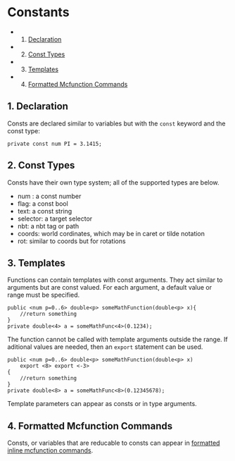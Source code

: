 # Constants
<!-- vscode-markdown-toc -->
* 1. [Declaration](#Declaration)
* 2. [Const Types](#ConstTypes)
* 3. [Templates](#Templates)
* 4. [Formatted Mcfunction Commands](#FormattedMcfunctionCommands)

<!-- vscode-markdown-toc-config
	numbering=true
	autoSave=true
	/vscode-markdown-toc-config -->
<!-- /vscode-markdown-toc --><!-- vscode-markdown-toc -->
##  1. <a name='Declaration'></a>Declaration
Consts are declared similar to variables but with the `const` keyword and the const type:
```mcpp
private const num PI = 3.1415;
```
##  2. <a name='ConstTypes'></a>Const Types
Consts have their own type system; all of the supported types are below.
 - num : a const number
 - flag: a const bool
 - text: a const string
 - selector: a target selector
 - nbt: a nbt tag or path
 - coords: world cordinates, which may be in caret or tilde notation
 - rot: similar to coords but for rotations
##  3. <a name='Templates'></a>Templates
Functions can contain templates with const arguments. They act similar to arguments but are const valued. For each argument, a default value or range must be specified.
```mcpp
public <num p=0..6> double<p> someMathFunction(double<p> x){
    //return something
}
private double<4> a = someMathFunc<4>(0.1234);
```
The function cannot be called with template arguments outside the range. If aditional values are needed, then an `export` statement can be used.
```mcpp
public <num p=0..6> double<p> someMathFunction(double<p> x)
    export <8> export <-3>
{
    //return something
}
private double<8> a = someMathFunc<8>(0.12345678);
```
Template parameters can appear as consts or in type arguments.
##  4. <a name='FormattedMcfunctionCommands'></a>Formatted Mcfunction Commands
Consts, or variables that are reducable to consts can appear in [formatted inline mcfunction commands](/docs/inlinemcf.md#formatting-mcfunctions-with-constants). 